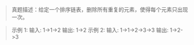 > 真题描述：给定一个排序链表，删除所有重复的元素，使得每个元素只出现一次。

> 示例 1:
输入: 1->1->2
输出: 1->2
示例 2:
输入: 1->1->2->3->3
输出: 1->2->3